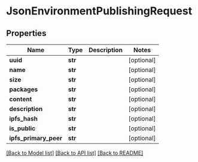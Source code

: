 # JsonEnvironmentPublishingRequest


## Properties
Name | Type | Description | Notes
------------ | ------------- | ------------- | -------------
**uuid** | **str** |  | [optional] 
**name** | **str** |  | [optional] 
**size** | **str** |  | [optional] 
**packages** | **str** |  | [optional] 
**content** | **str** |  | [optional] 
**description** | **str** |  | [optional] 
**ipfs_hash** | **str** |  | [optional] 
**is_public** | **str** |  | [optional] 
**ipfs_primary_peer** | **str** |  | [optional] 

[[Back to Model list]](../README.md#documentation-for-models) [[Back to API list]](../README.md#documentation-for-api-endpoints) [[Back to README]](../README.md)


